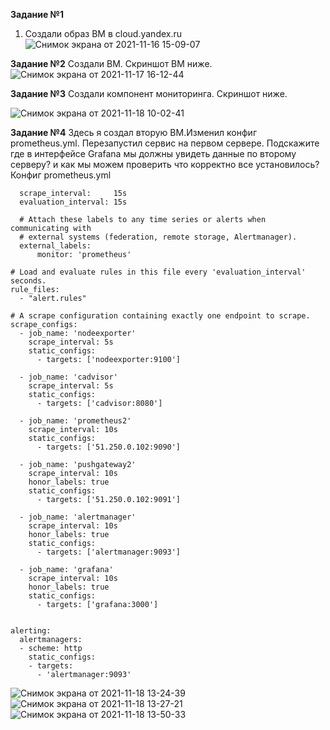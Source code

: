 **Задание №1**   
1. Создали образ ВМ в cloud.yandex.ru  
![Снимок экрана от 2021-11-16 15-09-07](https://user-images.githubusercontent.com/87299405/141975108-8cb14a7e-28eb-4e0b-a661-cb202e946dc0.png)  

**Задание №2** 
Создали ВМ. Скриншот ВМ ниже.  
![Снимок экрана от 2021-11-17 16-12-44](https://user-images.githubusercontent.com/87299405/142198682-bdf503d5-df60-49c7-935b-5e8bd6671a03.png)  
  
**Задание №3** 
Создали компонент мониторинга. Скриншот ниже.  

![Снимок экрана от 2021-11-18 10-02-41](https://user-images.githubusercontent.com/87299405/142361148-aa04dc3f-7551-41c9-aefc-a49085d96d6f.png)


**Задание №4** 
Здесь я создал вторую ВМ.Изменил конфиг prometheus.yml. Перезапустил сервис на первом сервере.
Подскажите где в интерфейсе Grafana мы должны увидеть данные по второму серверу? и как мы можем проверить что корректно все установилось?  
Конфиг prometheus.yml  

``` global:
  scrape_interval:     15s
  evaluation_interval: 15s

  # Attach these labels to any time series or alerts when communicating with
  # external systems (federation, remote storage, Alertmanager).
  external_labels:
      monitor: 'prometheus'

# Load and evaluate rules in this file every 'evaluation_interval' seconds.
rule_files:
  - "alert.rules"

# A scrape configuration containing exactly one endpoint to scrape.
scrape_configs:
  - job_name: 'nodeexporter'
    scrape_interval: 5s
    static_configs:
      - targets: ['nodeexporter:9100']

  - job_name: 'cadvisor'
    scrape_interval: 5s
    static_configs:
      - targets: ['cadvisor:8080']

  - job_name: 'prometheus2'
    scrape_interval: 10s
    static_configs:
      - targets: ['51.250.0.102:9090']

  - job_name: 'pushgateway2'
    scrape_interval: 10s
    honor_labels: true
    static_configs:
      - targets: ['51.250.0.102:9091']

  - job_name: 'alertmanager'
    scrape_interval: 10s
    honor_labels: true
    static_configs:
      - targets: ['alertmanager:9093']

  - job_name: 'grafana'
    scrape_interval: 10s
    honor_labels: true
    static_configs:
      - targets: ['grafana:3000']


alerting:
  alertmanagers:
  - scheme: http
    static_configs:
    - targets:
      - 'alertmanager:9093'
```
![Снимок экрана от 2021-11-18 13-24-39](https://user-images.githubusercontent.com/87299405/142388180-184927a7-3536-4260-b7da-655174ec6fd3.png)
![Снимок экрана от 2021-11-18 13-27-21](https://user-images.githubusercontent.com/87299405/142388397-339d1c65-8ae2-49a4-a3ee-ac44fef0b206.png)  
![Снимок экрана от 2021-11-18 13-50-33](https://user-images.githubusercontent.com/87299405/142392122-a1b77918-14b4-457c-8498-4d60107cf57a.png)

